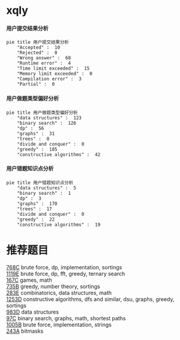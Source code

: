 # xqly

<!-- tabs:start -->



#### **用户提交结果分析**

```mermaid
pie title 用户提交结果分析
    "Accepted" :  10
    "Rejected" :  0
    "Wrong answer" :  68
    "Runtime error" :  4
    "Time limit exceeded" :  15
    "Memory limit exceeded" :  0
    "Compilation error" :  3
    "Partial" :  0
```

#### **用户做题类型偏好分析**

```mermaid
pie title 用户做题类型偏好分析
    "data structures" :  123
    "binary search" :  126
    "dp" :  56
    "graphs" :  31
    "trees" :  0
    "divide and conquer" :  0
    "greedy" :  185
    "constructive algorithms" :  42
```
#### **用户错题知识点分析**

```mermaid
pie title 用户错题知识点分析
    "data structures" :  5
    "binary search" :  1
    "dp" :  3
    "graphs" :  170
    "trees" :  17
    "divide and conquer" :  0
    "greedy" :  22
    "constructive algorithms" :  19
```



<!-- tabs:end -->
# 推荐题目
[768C](https://codeforces.com/contest/768/problem/C)		brute force,
                        dp,
                        implementation,
                        sortings		  
[1119E](https://codeforces.com/contest/1119/problem/E)		brute force,
                        dp,
                        fft,
                        greedy,
                        ternary search		  
[167C](https://codeforces.com/contest/167/problem/C)		games,
                        math		  
[735B](https://codeforces.com/contest/735/problem/B)		greedy,
                        number theory,
                        sortings		  
[283E](https://codeforces.com/contest/283/problem/E)		combinatorics,
                        data structures,
                        math		  
[1253D](https://codeforces.com/contest/1253/problem/D)		constructive algorithms,
                        dfs and similar,
                        dsu,
                        graphs,
                        greedy,
                        sortings		  
[983D](https://codeforces.com/contest/983/problem/D)		data structures		  
[97C](https://codeforces.com/contest/97/problem/C)		binary search,
                        graphs,
                        math,
                        shortest paths		  
[1005B](https://codeforces.com/contest/1005/problem/B)		brute force,
                        implementation,
                        strings		  
[243A](https://codeforces.com/contest/243/problem/A)		bitmasks		  
